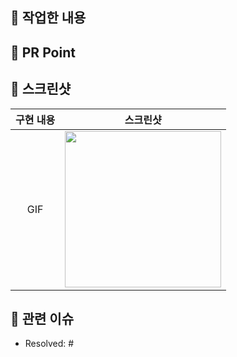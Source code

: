 ## 🫧 작업한 내용

<!-- 아래 리스트를 지우고, 작업 내용을 적어주세요. -->

## 🔫 PR Point

<!-- 피드백을 받고 싶은 부분이나, 공유하고 싶은 부분을 적어주세요. -->


## 📸 스크린샷

<!-- 작업한 화면이 있다면 스크린 샷으로 첨부해주세요. -->

|     구현 내용     |   스크린샷   |
| :-------------: | :----------: |
|   GIF           |<img src = "" width ="250">|


## 📮 관련 이슈

<!-- 작업한 이슈번호를 # 뒤에 붙여주세요. -->

- Resolved: #
